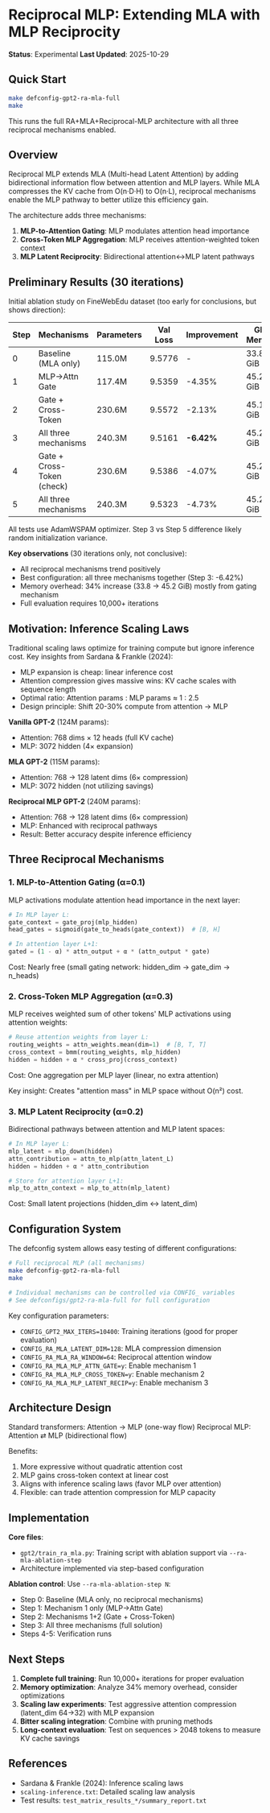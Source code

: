 # Reciprocal MLP: Extending MLA with MLP Reciprocity

**Status**: Experimental
**Last Updated**: 2025-10-29

## Quick Start

```bash
make defconfig-gpt2-ra-mla-full
make
```

This runs the full RA+MLA+Reciprocal-MLP architecture with all three reciprocal mechanisms enabled.

## Overview

Reciprocal MLP extends MLA (Multi-head Latent Attention) by adding bidirectional information flow between attention and MLP layers. While MLA compresses the KV cache from O(n·D·H) to O(n·L), reciprocal mechanisms enable the MLP pathway to better utilize this efficiency gain.

The architecture adds three mechanisms:

1. **MLP-to-Attention Gating**: MLP modulates attention head importance
2. **Cross-Token MLP Aggregation**: MLP receives attention-weighted token context
3. **MLP Latent Reciprocity**: Bidirectional attention↔MLP latent pathways

## Preliminary Results (30 iterations)

Initial ablation study on FineWebEdu dataset (too early for conclusions, but shows direction):

| Step | Mechanisms | Parameters | Val Loss | Improvement | GPU Memory |
|------|-----------|------------|----------|-------------|------------|
| 0 | Baseline (MLA only) | 115.0M | 9.5776 | - | 33.8 GiB |
| 1 | MLP→Attn Gate | 117.4M | 9.5359 | -4.35% | 45.2 GiB |
| 2 | Gate + Cross-Token | 230.6M | 9.5572 | -2.13% | 45.1 GiB |
| 3 | All three mechanisms | 240.3M | 9.5161 | **-6.42%** | 45.2 GiB |
| 4 | Gate + Cross-Token (check) | 230.6M | 9.5386 | -4.07% | 45.2 GiB |
| 5 | All three mechanisms | 240.3M | 9.5323 | -4.73% | 45.2 GiB |

All tests use AdamWSPAM optimizer. Step 3 vs Step 5 difference likely random initialization variance.

**Key observations** (30 iterations only, not conclusive):
- All reciprocal mechanisms trend positively
- Best configuration: all three mechanisms together (Step 3: -6.42%)
- Memory overhead: 34% increase (33.8 → 45.2 GiB) mostly from gating mechanism
- Full evaluation requires 10,000+ iterations

## Motivation: Inference Scaling Laws

Traditional scaling laws optimize for training compute but ignore inference cost. Key insights from Sardana & Frankle (2024):

- MLP expansion is cheap: linear inference cost
- Attention compression gives massive wins: KV cache scales with sequence length
- Optimal ratio: Attention params : MLP params ≈ 1 : 2.5
- Design principle: Shift 20-30% compute from attention → MLP

**Vanilla GPT-2** (124M params):
- Attention: 768 dims × 12 heads (full KV cache)
- MLP: 3072 hidden (4× expansion)

**MLA GPT-2** (115M params):
- Attention: 768 → 128 latent dims (6× compression)
- MLP: 3072 hidden (not utilizing savings)

**Reciprocal MLP GPT-2** (240M params):
- Attention: 768 → 128 latent dims (6× compression)
- MLP: Enhanced with reciprocal pathways
- Result: Better accuracy despite inference efficiency

## Three Reciprocal Mechanisms

### 1. MLP-to-Attention Gating (α=0.1)

MLP activations modulate attention head importance in the next layer:

```python
# In MLP layer L:
gate_context = gate_proj(mlp_hidden)
head_gates = sigmoid(gate_to_heads(gate_context))  # [B, H]

# In attention layer L+1:
gated = (1 - α) * attn_output + α * (attn_output * gate)
```

Cost: Nearly free (small gating network: hidden_dim → gate_dim → n_heads)

### 2. Cross-Token MLP Aggregation (α=0.3)

MLP receives weighted sum of other tokens' MLP activations using attention weights:

```python
# Reuse attention weights from layer L:
routing_weights = attn_weights.mean(dim=1)  # [B, T, T]
cross_context = bmm(routing_weights, mlp_hidden)
hidden = hidden + α * cross_proj(cross_context)
```

Cost: One aggregation per MLP layer (linear, no extra attention)

Key insight: Creates "attention mass" in MLP space without O(n²) cost.

### 3. MLP Latent Reciprocity (α=0.2)

Bidirectional pathways between attention and MLP latent spaces:

```python
# In MLP layer L:
mlp_latent = mlp_down(hidden)
attn_contribution = attn_to_mlp(attn_latent_L)
hidden = hidden + α * attn_contribution

# Store for attention layer L+1:
mlp_to_attn_context = mlp_to_attn(mlp_latent)
```

Cost: Small latent projections (hidden_dim ↔ latent_dim)

## Configuration System

The defconfig system allows easy testing of different configurations:

```bash
# Full reciprocal MLP (all mechanisms)
make defconfig-gpt2-ra-mla-full
make

# Individual mechanisms can be controlled via CONFIG_ variables
# See defconfigs/gpt2-ra-mla-full for full configuration
```

Key configuration parameters:
- `CONFIG_GPT2_MAX_ITERS=10400`: Training iterations (good for proper evaluation)
- `CONFIG_RA_MLA_LATENT_DIM=128`: MLA compression dimension
- `CONFIG_RA_MLA_RA_WINDOW=64`: Reciprocal attention window
- `CONFIG_RA_MLA_MLP_ATTN_GATE=y`: Enable mechanism 1
- `CONFIG_RA_MLA_MLP_CROSS_TOKEN=y`: Enable mechanism 2
- `CONFIG_RA_MLA_MLP_LATENT_RECIP=y`: Enable mechanism 3

## Architecture Design

Standard transformers: Attention → MLP (one-way flow)
Reciprocal MLP: Attention ⇄ MLP (bidirectional flow)

Benefits:
1. More expressive without quadratic attention cost
2. MLP gains cross-token context at linear cost
3. Aligns with inference scaling laws (favor MLP over attention)
4. Flexible: can trade attention compression for MLP capacity

## Implementation

**Core files**:
- `gpt2/train_ra_mla.py`: Training script with ablation support via `--ra-mla-ablation-step`
- Architecture implemented via step-based configuration

**Ablation control**: Use `--ra-mla-ablation-step N`:
- Step 0: Baseline (MLA only, no reciprocal mechanisms)
- Step 1: Mechanism 1 only (MLP→Attn Gate)
- Step 2: Mechanisms 1+2 (Gate + Cross-Token)
- Step 3: All three mechanisms (full solution)
- Steps 4-5: Verification runs

## Next Steps

1. **Complete full training**: Run 10,000+ iterations for proper evaluation
2. **Memory optimization**: Analyze 34% memory overhead, consider optimizations
3. **Scaling law experiments**: Test aggressive attention compression (latent_dim 64→32) with MLP expansion
4. **Bitter scaling integration**: Combine with pruning methods
5. **Long-context evaluation**: Test on sequences > 2048 tokens to measure KV cache savings

## References

- Sardana & Frankle (2024): Inference scaling laws
- `scaling-inference.txt`: Detailed scaling law analysis
- Test results: `test_matrix_results_*/summary_report.txt`
